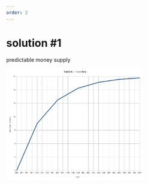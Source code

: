 ```yaml
---
order: 2
---
```


# solution #1

predictable money supply

<img alt="graph of bitcoin supply" src="images/total-bitcoins-over-time-graph.png" width="72.5%" />